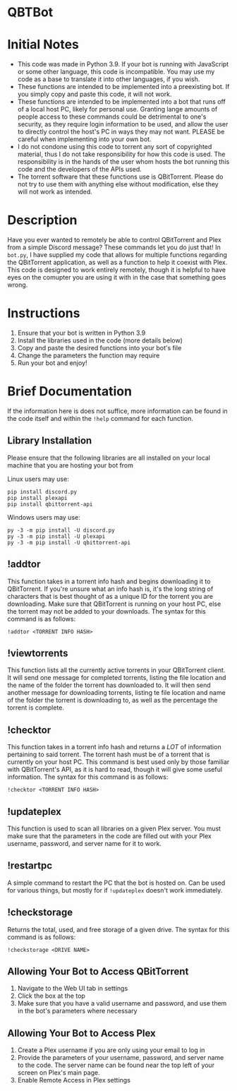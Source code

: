 # QBTBot

# Initial Notes
- This code was made in Python 3.9. If your bot is running with JavaScript or some other language, this code is incompatible. You may use my code as a base to translate it into other languages, if you wish.
- These functions are intended to be implemented into a preexisting bot. If you simply copy and paste this code, it will not work.
- These functions are intended to be implemented into a bot that runs off of a local host PC, likely for personal use. Granting lange amounts of people access to these commands could be detrimental to one's security, as they require login information to be used, and allow the user to directly control the host's PC in ways they may not want. PLEASE be careful when implementing into your own bot.
- I do not condone using this code to torrent any sort of copyrighted material, thus I do not take responsibility for how this code is used. The responsibility is in the hands of the user whom hosts the bot running this code and the developers of the APIs used.
- The torrent software that these functions use is QBitTorrent. Please do not try to use them with anything else without modification, else they will not work as intended.

# Description
Have you ever wanted to remotely be able to control QBitTorrent and Plex from a simple Discord message? These commands let you do just that! In `bot.py`, I have supplied my code that allows for multiple functions regarding the QBitTorrent application, as well as a function to help it coexist with Plex. This code is designed to work entirely remotely, though it is helpful to have eyes on the comupter you are using it with in the case that something goes wrong.

# Instructions
1. Ensure that your bot is written in Python 3.9
2. Install the libraries used in the code (more details below)
3. Copy and paste the desired functions into your bot's file
4. Change the parameters the function may require
5. Run your bot and enjoy!

# Brief Documentation
If the information here is does not suffice, more information can be found in the code itself and within the `!help` command for each function.

## Library Installation
Please ensure that the following libraries are all installed on your local machine that you are hosting your bot from

Linux users may use:
```
pip install discord.py
pip install plexapi
pip install qbittorrent-api
```
Windows users may use:
```
py -3 -m pip install -U discord.py
py -3 -m pip install -U plexapi
py -3 -m pip install -U qbittorrent-api
```

## !addtor
This function takes in a torrent info hash and begins downloading it to QBitTorrent. If you're unsure what an info hash is, it's the long string of characters that is best thought of as a unique ID for the torrent you are downloading. Make sure that QBitTorrent is running on your host PC, else the torrent may not be added to your downloads. The syntax for this command is as follows:

`!addtor <TORRENT INFO HASH>`

## !viewtorrents
This function lists all the currently active torrents in your QBitTorrent client. It will send one message for completed torrents, listing the file location and the name of the folder the torrent has downloaded to. It will then send another message for downloading torrents, listing te file location and name of the folder the torrent is downloading to, as well as the percentage the torrent is complete.

## !checktor
This function takes in a torrent info hash and returns a *LOT* of information pertaining to said torrent. The torrent hash must be of a torrent that is currently on your host PC. This command is best used only by those familiar with QBitTorrent's API, as it is hard to read, though it will give some useful information. The syntax for this command is as follows:

`!checktor <TORRENT INFO HASH>`

## !updateplex
This function is used to scan all libraries on a given Plex server. You must make sure that the parameters in the code are filled out with your Plex username, password, and server name for it to work. 

## !restartpc
A simple command to restart the PC that the bot is hosted on. Can be used for various things, but mostly for if `!updateplex` doesn't work immediately. 

## !checkstorage
Returns the total, used, and free storage of a given drive. The syntax for this command is as follows:

`!checkstorage <DRIVE NAME>`

## Allowing Your Bot to Access QBitTorrent
1. Navigate to the Web UI tab in settings
2. Click the box at the top
3. Make sure that you have a valid username and password, and use them in the bot's parameters where necessary

## Allowing Your Bot to Access Plex
1. Create a Plex username if you are only using your email to log in
2. Provide the parameters of your username, password, and server name to the code. The server name can be found near the top left of your screen on Plex's main page.
3. Enable Remote Access in Plex settings
